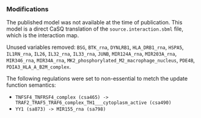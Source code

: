 ### Modifications

The published model was not available at the time of publication. This model is a direct CaSQ translation of the `source.interaction.sbml` file, which is the interaction map.

Unused variables removed: `BSG`, `BTK_rna`, `DYNLRB1`, `HLA_DRB1_rna`, `HSPA5`, `IL1RN_rna`, `IL26`, `IL32_rna`, `IL33_rna`, `JUNB`, `MIR124A_rna`, `MIR203A_rna`, `MIR346_rna`, `MIR34A_rna`, `MK2_phosphorylated_M2_macrophage_nucleus`, `PDE4B`, `PDIA3_HLA_A_B2M_complex`.

The following regulations were set to non-essential to metch the update function semantics:
 - `TNFSF4_TNFRSF4_complex (csa465) -> TRAF2_TRAF5_TRAF6_complex_TH1___cytoplasm_active (csa490)`
 - `YY1 (sa873) -> MIR155_rna (sa798)`